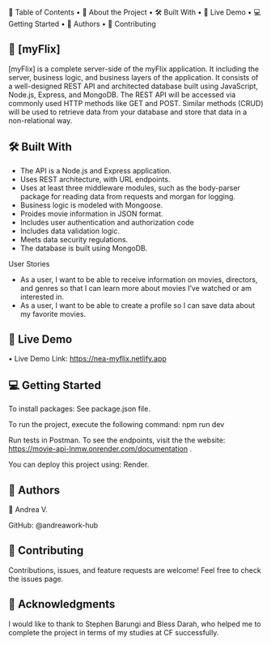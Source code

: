 📗 Table of Contents
•	📖 About the Project
•	🛠 Built With
•	🚀 Live Demo
•	💻 Getting Started
•	👥 Authors
•	🤝 Contributing


📖 [myFlix] 
-----
[myFlix] is a complete server-side of the myFlix application. It including the server, business logic, and business layers of the application. It consists of a well-designed REST API and architected database built using JavaScript, Node.js, Express, and MongoDB. The REST API will be accessed via commonly used HTTP methods like GET and POST. Similar methods (CRUD) will be used to retrieve data from your database and store that data in a non-relational way.

🛠 Built With 
-----

- The API is a Node.js and Express application.
- Uses REST architecture, with URL endpoints.
- Uses at least three middleware modules, such as the body-parser package for reading data from requests and morgan for logging.
- Business logic is modeled with Mongoose.
- Proides movie information in JSON format.
- Includes user authentication and authorization code
- Includes data validation logic.
- Meets data security regulations.
- The database is built using MongoDB.

User Stories
- As a user, I want to be able to receive information on movies, directors, and genres so that I can learn more about movies I’ve watched or am interested in.
- As a user, I want to be able to create a profile so I can save data about my favorite movies.

🚀 Live Demo 
-----
•	Live Demo Link: https://nea-myflix.netlify.app

💻 Getting Started 
-----
To install packages: 
See package.json file. 

To run the project, execute the following command:
npm run dev

Run tests in Postman.
To see the endpoints, visit the the website: https://movie-api-lnmw.onrender.com/documentation .  

You can deploy this project using: Render. 

👥 Authors 
-----
👤 Andrea V.

GitHub: @andreawork-hub

🤝 Contributing 
-----
Contributions, issues, and feature requests are welcome!
Feel free to check the issues page.

🙏 Acknowledgments
-----
I would like to thank to Stephen Barungi and Bless Darah, who helped me to complete the project in terms of my studies at CF successfully.





